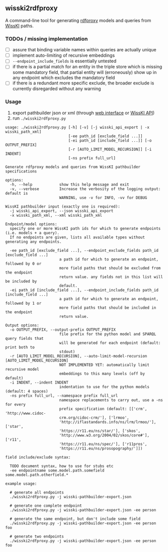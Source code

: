 ## wisski2rdfproxy

A command-line tool for generating [rdfproxy](https://github.com/acdh-oeaw/rdfproxy) models and queries from [WissKI](https://wiss-ki.eu) paths.

### TODOs / missing implementation

- [ ] assure that binding variable names within queries are actually unique
- [ ] implement auto-limiting of recursive embeddings
- [ ] `--endpoint_include_fields` is essentially untested
- [ ] if there is a partial match for an entity in the triple store which is missing some mandatory field, that partial entity will (erroneously) show up in any endpoint which excludes the mandatory field
- [ ] if there is a redundant more specific exclude, the broader exclude is currently disregarded without any warning

### Usage

1. export pathbuilder json or xml (through [web interface](https://wiss-ki.eu/documentation/pathbuilder/export-import-pathbuilder) or [WissKI API](https://github.com/kaiamann/wisski_api))
2. run `./wisski2rdfproxy.py`

```
usage: ./wisski2rdfproxy.py [-h] [-v] [-j wisski_api_export | -x wisski_path_xml]
                            [-ee path_id [exclude_field ...]]
                            [-ei path_id [include_field ...]] [-o OUTPUT_PREFIX]
                            [-r [AUTO_LIMIT_MODEL_RECURSION]] [-i INDENT]
                            [-ns prefix full_url]

Generate rdfproxy models and queries from WissKI pathbuilder specifications

options:
  -h, --help            show this help message and exit
  -v, --verbose         Increase the verbosity of the logging output: default is
                        WARNING, use -v for INFO, -vv for DEBUG

WissKI pathbuilder input (exactly one is required):
  -j wisski_api_export, --json wisski_api_export
  -x wisski_path_xml, --xml wisski_path_xml

Endpoint/model options:
  specify one or more WissKI path ids for which to generate endpoints (i.e. models + a query).
  If no endpoints are given, lists all available types without generating any endpoints.

  -ee path_id [exclude_field ...], --endpoint_exclude_fields path_id [exclude_field ...]
                        a path id for which to generate an endpoint, followed by 0 or
                        more field paths that should be excluded from the endpoint
                        return value. any fields not in this list will be included by
                        default.
  -ei path_id [include_field ...], --endpoint_include_fields path_id [include_field ...]
                        a path id for which to generate an endpoint, followed by 1 or
                        more field paths that should be included in the endpoint
                        return value.

Output options:
  -o OUTPUT_PREFIX, --output-prefix OUTPUT_PREFIX
                        file prefix for the python model and SPARQL query fields that
                        will be generated for each endpoint (default: print both to
                        stdout)
  -r [AUTO_LIMIT_MODEL_RECURSION], --auto-limit-model-recursion [AUTO_LIMIT_MODEL_RECURSION]
                        NOT IMPLEMENTED YET: automatically limit recursive model
                        embeddings to this many levels (off by default)
  -i INDENT, --indent INDENT
                        indentation to use for the python models (default: 4 spaces)
  -ns prefix full_url, --namespace prefix full_url
                        namespace replacements to carry out, use a -ns for every
                        prefix specification (default: [['crm', 'http://www.cidoc-
                        crm.org/cidoc-crm/'], ['lrmoo',
                        'http://iflastandards.info/ns/lrm/lrmoo/'], ['star',
                        'https://r11.eu/ns/star/'], ['skos',
                        'http://www.w3.org/2004/02/skos/core#'], ['r11',
                        'https://r11.eu/ns/spec/'], ['r11pros',
                        'https://r11.eu/ns/prosopography/']])

field include/exclude syntax:

  TODO document syntax, how to use for stubs etc
  -ee endpointname some.model.path.somefield some.model.path.otherfield.*

example usage:

  # generate all endpoints
  ./wisski2rdfproxy.py -j wisski-pathbuilder-export.json

  # generate one complete endpoint
  ./wisski2rdfproxy.py -j wisski-pathbuilder-export.json -ee person

  # generate the same endpoint, but don't include some field
  ./wisski2rdfproxy.py -j wisski-pathbuilder-export.json -ee person foo

  # generate two endpoints
  ./wisski2rdfproxy.py -j wisski-pathbuilder-export.json -ee person foo
```
